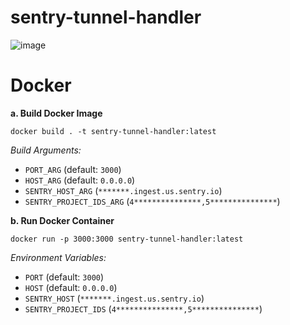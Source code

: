 # sentry-tunnel-handler
![image](https://github.com/kritish-dhaubanjar/sentry-tunnel/assets/25634165/b421c741-3088-409a-b607-83b54f17137a)

# Docker
**a. Build Docker Image**
```shell
docker build . -t sentry-tunnel-handler:latest
```

*Build Arguments:*
- `PORT_ARG` (default: `3000`)
- `HOST_ARG` (default: `0.0.0.0`)
- `SENTRY_HOST_ARG` (`*******.ingest.us.sentry.io`)
- `SENTRY_PROJECT_IDS_ARG` (`4***************,5***************`)

**b. Run Docker Container**
```shell
docker run -p 3000:3000 sentry-tunnel-handler:latest
```

*Environment Variables:*
- `PORT` (default: `3000`)
- `HOST` (default: `0.0.0.0`)
- `SENTRY_HOST` (`*******.ingest.us.sentry.io`)
- `SENTRY_PROJECT_IDS` (`4***************,5***************`)

